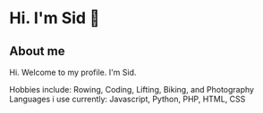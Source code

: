 # Hi. I'm Sid 👋
## About me
Hi. Welcome to my profile.
I'm Sid.

Hobbies include: Rowing, Coding, Lifting, Biking, and Photography
Languages i use currently: Javascript, Python, PHP, HTML, CSS

